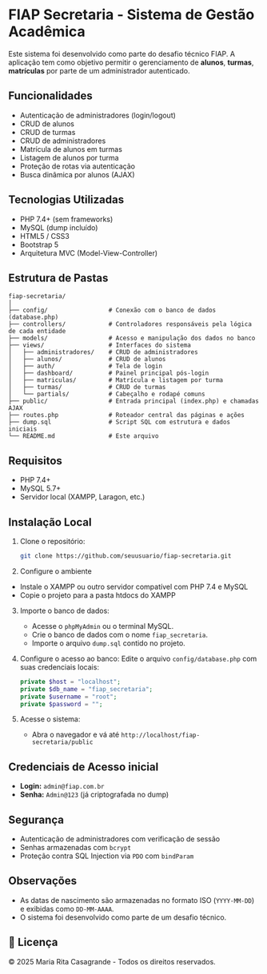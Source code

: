 # FIAP Secretaria - Sistema de Gestão Acadêmica

Este sistema foi desenvolvido como parte do desafio técnico FIAP. A aplicação tem como objetivo permitir o gerenciamento de **alunos**, **turmas**, **matrículas** por parte de um administrador autenticado.

## Funcionalidades

- Autenticação de administradores (login/logout)
- CRUD de alunos
- CRUD de turmas
- CRUD de administradores
- Matrícula de alunos em turmas
- Listagem de alunos por turma
- Proteção de rotas via autenticação
- Busca dinâmica por alunos (AJAX)

## Tecnologias Utilizadas

- PHP 7.4+ (sem frameworks)
- MySQL (dump incluído)
- HTML5 / CSS3
- Bootstrap 5
- Arquitetura MVC (Model-View-Controller)


## Estrutura de Pastas

```
fiap-secretaria/
│
├── config/                 # Conexão com o banco de dados (database.php)
├── controllers/            # Controladores responsáveis pela lógica de cada entidade
├── models/                 # Acesso e manipulação dos dados no banco
├── views/                  # Interfaces do sistema
│   ├── administradores/    # CRUD de administradores
│   ├── alunos/             # CRUD de alunos
│   ├── auth/               # Tela de login
│   ├── dashboard/          # Painel principal pós-login
│   ├── matriculas/         # Matrícula e listagem por turma
│   ├── turmas/             # CRUD de turmas
│   └── partials/           # Cabeçalho e rodapé comuns
├── public/                 # Entrada principal (index.php) e chamadas AJAX
├── routes.php              # Roteador central das páginas e ações
├── dump.sql                # Script SQL com estrutura e dados iniciais
└── README.md               # Este arquivo
```
## Requisitos

- PHP 7.4+
- MySQL 5.7+
- Servidor local (XAMPP, Laragon, etc.)

## Instalação Local

1. Clone o repositório:
   ```bash
   git clone https://github.com/seuusuario/fiap-secretaria.git
     ```

2. Configure o ambiente
- Instale o XAMPP ou outro servidor compatível com PHP 7.4 e MySQL
- Copie o projeto para a pasta htdocs do XAMPP

3. Importe o banco de dados:
   - Acesse o `phpMyAdmin` ou o terminal MySQL.
   - Crie o banco de dados com o nome `fiap_secretaria`.
   - Importe o arquivo `dump.sql` contido no projeto.

4. Configure o acesso ao banco:
   Edite o arquivo `config/database.php` com suas credenciais locais:
   ```php
   private $host = "localhost";
   private $db_name = "fiap_secretaria";
   private $username = "root";
   private $password = "";
   ```

4. Acesse o sistema:
   - Abra o navegador e vá até `http://localhost/fiap-secretaria/public`

## Credenciais de Acesso inicial

- **Login:** `admin@fiap.com.br`
- **Senha:** `Admin@123` (já criptografada no dump)


## Segurança

- Autenticação de administradores com verificação de sessão
- Senhas armazenadas com `bcrypt`
- Proteção contra SQL Injection via `PDO` com `bindParam`

##  Observações

- As datas de nascimento são armazenadas no formato ISO (`YYYY-MM-DD`) e exibidas como `DD-MM-AAAA`.
- O sistema foi desenvolvido como parte de um desafio técnico.

## 📝 Licença

© 2025 Maria Rita Casagrande - Todos os direitos reservados.